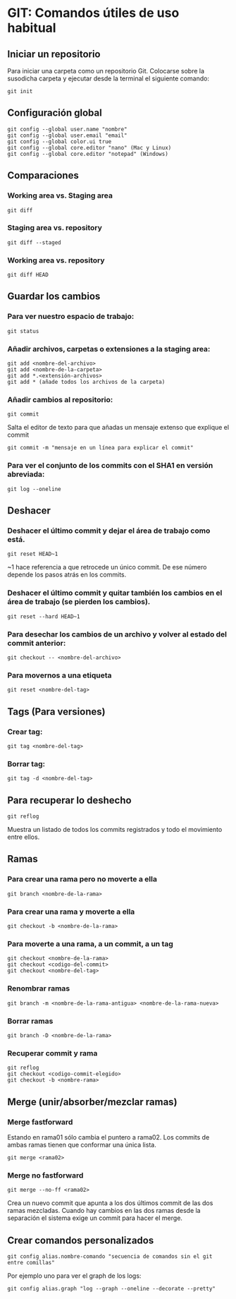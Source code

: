 # GIT: Comandos útiles de uso habitual 

## Iniciar un repositorio
Para iniciar una carpeta como un repositorio Git. Colocarse sobre la susodicha carpeta y ejecutar desde la terminal el siguiente comando: 
```
git init
```
## Configuración global
```
git config --global user.name "nombre"
git config --global user.email "email"
git config --global color.ui true
git config --global core.editor "nano" (Mac y Linux)
git config --global core.editor "notepad" (Windows)
```

## Comparaciones

### Working area vs. Staging area
```
git diff
```
### Staging area vs. repository
```
git diff --staged
```
### Working area vs. repository
```
git diff HEAD
```

## Guardar los cambios

### Para ver nuestro espacio de trabajo:
```
git status
```

### Añadir archivos, carpetas o extensiones a la staging area:
```
git add <nombre-del-archivo>
git add <nombre-de-la-carpeta>
git add *.<extensión-archivos>
git add * (añade todos los archivos de la carpeta)
```

### Añadir cambios al repositorio:
```
git commit
```
Salta el editor de texto para que añadas un mensaje extenso que explique el commit

```
git commit -m "mensaje en un línea para explicar el commit"
```

### Para ver el conjunto de los commits con el SHA1 en versión abreviada:
```
git log --oneline
```


## Deshacer

### Deshacer el último commit y dejar el área de trabajo como está.
```
git reset HEAD~1
```
~1 hace referencia a que retrocede un único commit. De ese número depende los pasos atrás en los commits.

### Deshacer el último commit y quitar también los cambios en el área de trabajo (se pierden los cambios).
```
git reset --hard HEAD~1
```
### Para desechar los cambios de un archivo y volver al estado del commit anterior:
```
git checkout -- <nombre-del-archivo>
```
### Para movernos a una etiqueta
```
git reset <nombre-del-tag>
```

## Tags (Para versiones)

### Crear tag:
```
git tag <nombre-del-tag>
```

### Borrar tag:
```
git tag -d <nombre-del-tag>
```

## Para recuperar lo deshecho
```
git reflog
```
Muestra un listado de todos los commits registrados y todo el movimiento entre ellos.

## Ramas

### Para crear una rama pero no moverte a ella
```
git branch <nombre-de-la-rama>
```
### Para crear una rama y moverte a ella
```
git checkout -b <nombre-de-la-rama>
```
### Para moverte a una rama, a un commit, a un tag
```
git checkout <nombre-de-la-rama>
git checkout <codigo-del-commit>
git checkout <nombre-del-tag>
```
### Renombrar ramas
```
git branch -m <nombre-de-la-rama-antigua> <nombre-de-la-rama-nueva>
```
### Borrar ramas
```
git branch -D <nombre-de-la-rama>
```
### Recuperar commit y rama
```
git reflog
git checkout <codigo-commit-elegido>
git checkout -b <nombre-rama>
```
## Merge (unir/absorber/mezclar ramas)

### Merge fastforward
Estando en rama01 sólo cambia el puntero a rama02. Los commits de ambas ramas tienen que conformar una única lista.
```
git merge <rama02>
```
### Merge no fastforward
```
git merge --no-ff <rama02>
```
Crea un nuevo commit que apunta a los dos últimos commit de las dos ramas mezcladas.
Cuando hay cambios en las dos ramas desde la separación el sistema exige un commit para hacer el merge.

## Crear comandos personalizados
```
git config alias.nombre-comando "secuencia de comandos sin el git entre comillas"
```
Por ejemplo uno para ver el graph de los logs:

```
git config alias.graph "log --graph --oneline --decorate --pretty"
```
